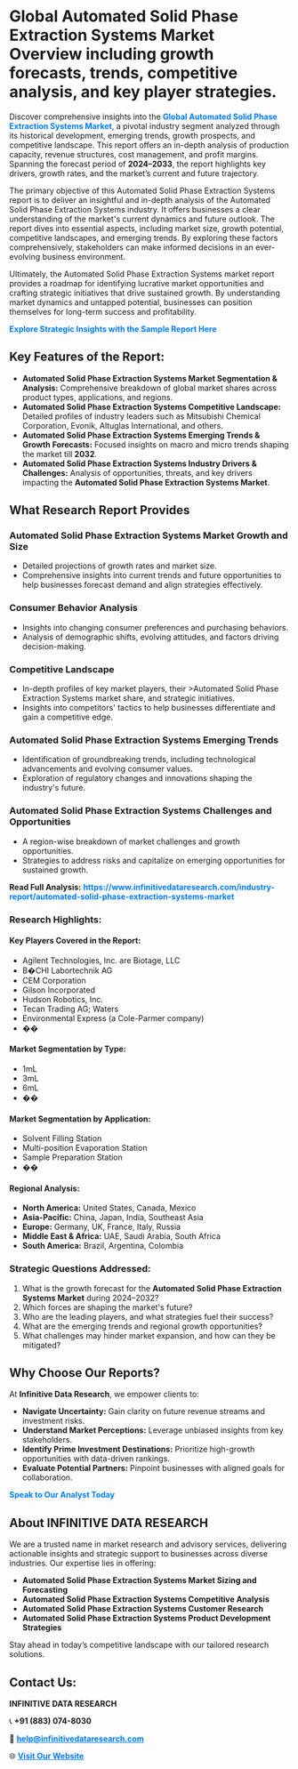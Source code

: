 <h1>Global Automated Solid Phase Extraction Systems Market Overview including growth forecasts, trends, competitive analysis, and key player strategies.</h1>
<p>
Discover comprehensive insights into the 
<a href="https://www.infinitivedataresearch.com/industry-report/automated-solid-phase-extraction-systems-market" rel="dofollow" style="color: #007BFF; text-decoration: none;"><strong>Global Automated Solid Phase Extraction Systems Market</strong></a>, a pivotal industry segment analyzed through its historical development, emerging trends, growth prospects, and competitive landscape. This report offers an in-depth analysis of production capacity, revenue structures, cost management, and profit margins. Spanning the forecast period of <strong>2024–2033</strong>, the report highlights key drivers, growth rates, and the market’s current and future trajectory.
</p>
<p>
The primary objective of this Automated Solid Phase Extraction Systems report is to deliver an insightful and in-depth analysis of the Automated Solid Phase Extraction Systems industry. It offers businesses a clear understanding of the market's current dynamics and future outlook. The report dives into essential aspects, including market size, growth potential, competitive landscapes, and emerging trends. By exploring these factors comprehensively, stakeholders can make informed decisions in an ever-evolving business environment.
</p>
<p>
Ultimately, the Automated Solid Phase Extraction Systems market report provides a roadmap for identifying lucrative market opportunities and crafting strategic initiatives that drive sustained growth. By understanding market dynamics and untapped potential, businesses can position themselves for long-term success and profitability.
</p>
<p>
<a href="https://www.infinitivedataresearch.com/request-sample/reportId=109217" style="color: #007BFF; text-decoration: none;"><strong>Explore Strategic Insights with the Sample Report Here</strong></a>
</p>

<h2>Key Features of the Report:</h2>
<ul>
<li><strong>Automated Solid Phase Extraction Systems Market Segmentation & Analysis:</strong> Comprehensive breakdown of global market shares across product types, applications, and regions.</li>
<li><strong>Automated Solid Phase Extraction Systems Competitive Landscape:</strong> Detailed profiles of industry leaders such as Mitsubishi Chemical Corporation, Evonik, Altuglas International, and others.</li>
<li><strong>Automated Solid Phase Extraction Systems Emerging Trends & Growth Forecasts:</strong> Focused insights on macro and micro trends shaping the market till <strong>2032</strong>.</li>
<li><strong>Automated Solid Phase Extraction Systems Industry Drivers & Challenges:</strong> Analysis of opportunities, threats, and key drivers impacting the <strong>Automated Solid Phase Extraction Systems Market</strong>.</li>
</ul>

<h2>What Research Report Provides</h2>
<h3>Automated Solid Phase Extraction Systems Market Growth and Size</h3>
<ul>
<li>Detailed projections of growth rates and market size.</li>
<li>Comprehensive insights into current trends and future opportunities to help businesses forecast demand and align strategies effectively.</li>
</ul>

<h3>Consumer Behavior Analysis</h3>
<ul>
<li>Insights into changing consumer preferences and purchasing behaviors.</li>
<li>Analysis of demographic shifts, evolving attitudes, and factors driving decision-making.</li>
</ul>

<h3>Competitive Landscape</h3>
<ul>
<li>In-depth profiles of key market players, their >Automated Solid Phase Extraction Systems market share, and strategic initiatives.</li>
<li>Insights into competitors' tactics to help businesses differentiate and gain a competitive edge.</li>
</ul>

<h3>Automated Solid Phase Extraction Systems Emerging Trends</h3>
<ul>
<li>Identification of groundbreaking trends, including technological advancements and evolving consumer values.</li>
<li>Exploration of regulatory changes and innovations shaping the industry's future.</li>
</ul>

<h3>Automated Solid Phase Extraction Systems Challenges and Opportunities</h3>
<ul>
<li>A region-wise breakdown of market challenges and growth opportunities.</li>
<li>Strategies to address risks and capitalize on emerging opportunities for sustained growth.</li>
</ul>
<p><strong>Read Full Analysis:</strong> <a href="https://www.infinitivedataresearch.com/industry-report/automated-solid-phase-extraction-systems-market" rel="dofollow" style="color: #007BFF; text-decoration: none;"><strong>https://www.infinitivedataresearch.com/industry-report/automated-solid-phase-extraction-systems-market</strong></a></p>
<h3>Research Highlights:</h3>
<h4>Key Players Covered in the Report:</h4>
<ul><li>Agilent Technologies, Inc. are Biotage, LLC</li><li>B�CHI Labortechnik AG</li><li>CEM Corporation</li><li>Gilson Incorporated</li><li>Hudson Robotics, Inc.</li><li>Tecan Trading AG; Waters</li><li>Environmental Express (a Cole-Parmer company)</li><li>��</li></ul>
<h4>Market Segmentation by Type:</h4>
<ul><li>1mL</li><li>3mL</li><li>6mL</li><li>��</li></ul>
<h4>Market Segmentation by Application:</h4>
<ul><li>Solvent Filling Station</li><li>Multi-position Evaporation Station</li><li>Sample Preparation Station</li><li>��</li></ul>

<h4>Regional Analysis:</h4>
<ul>
<li><strong>North America:</strong> United States, Canada, Mexico</li>
<li><strong>Asia-Pacific:</strong> China, Japan, India, Southeast Asia</li>
<li><strong>Europe:</strong> Germany, UK, France, Italy, Russia</li>
<li><strong>Middle East & Africa:</strong> UAE, Saudi Arabia, South Africa</li>
<li><strong>South America:</strong> Brazil, Argentina, Colombia</li>
</ul>

<h3>Strategic Questions Addressed:</h3>
<ol>
<li>What is the growth forecast for the <strong>Automated Solid Phase Extraction Systems Market</strong> during 2024–2032?</li>
<li>Which forces are shaping the market's future?</li>
<li>Who are the leading players, and what strategies fuel their success?</li>
<li>What are the emerging trends and regional growth opportunities?</li>
<li>What challenges may hinder market expansion, and how can they be mitigated?</li>
</ol>

<h2>Why Choose Our Reports?</h2>
<p>At <strong>Infinitive Data Research</strong>, we empower clients to:</p>
<ul>
<li><strong>Navigate Uncertainty:</strong> Gain clarity on future revenue streams and investment risks.</li>
<li><strong>Understand Market Perceptions:</strong> Leverage unbiased insights from key stakeholders.</li>
<li><strong>Identify Prime Investment Destinations:</strong> Prioritize high-growth opportunities with data-driven rankings.</li>
<li><strong>Evaluate Potential Partners:</strong> Pinpoint businesses with aligned goals for collaboration.</li>
</ul>
<p><a href="https://www.infinitivedataresearch.com/industry-report/automated-solid-phase-extraction-systems-market" rel="dofollow" style="color: #007BFF; text-decoration: none;"><strong>Speak to Our Analyst Today</strong></a></p>

<h2>About INFINITIVE DATA RESEARCH</h2>
<p>We are a trusted name in market research and advisory services, delivering actionable insights and strategic support to businesses across diverse industries. Our expertise lies in offering:</p>
<ul>
<li><strong>Automated Solid Phase Extraction Systems Market Sizing and Forecasting</strong></li>
<li><strong>Automated Solid Phase Extraction Systems Competitive Analysis</strong></li>
<li><strong>Automated Solid Phase Extraction Systems Customer Research</strong></li>
<li><strong>Automated Solid Phase Extraction Systems Product Development Strategies</strong></li>
</ul>
<p>Stay ahead in today’s competitive landscape with our tailored research solutions.</p>

<h2>Contact Us:</h2>
<p><strong>INFINITIVE DATA RESEARCH</strong></p>
<p>📞 <strong>+91 (883) 074-8030</strong></p>
<p>📧 <strong><a href="mailto:help@infinitivedataresearch.com" style="color: #007BFF;">help@infinitivedataresearch.com</a></strong></p>
<p>🌐 <strong><a href="https://www.infinitivedataresearch.com" rel="dofollow" style="color: #007BFF;">Visit Our Website</a></strong></p>
